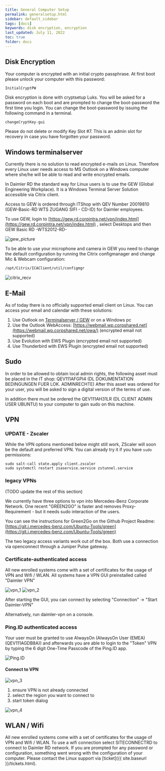 ```yaml
---
title: General Computer Setup 
permalink: generalsetup.html
sidebar: default_sidebar
tags: [docs]
keywords: disk encryption, encryption
last_updated: July 11, 2022
toc: true
folder: docs
---
```


## Disk Encryption

Your computer is encrypted with an initial crypto passphrase. At first boot please unlock your computer with this password:

`InitialCryptPW`

Disk encryption is done with cryptsetup Luks. You will be asked for a password on each boot and are prompted to change the boot-password the first time you login. You can change the boot-password by issuing the following command in a terminal.

```bash
changeCryptKey-gui
```

Please do not delete or modify Key Slot #7. This is an admin slot for recovery in case you have forgotten your password.

## Windows terminalserver
Currently there is no solution to read encrypted e-mails on Linux. Therefore every Linux user needs access to MS Outlook on a Windows computer where she/he will be able to read and write encrypted emails.

In Daimler RD the standard way for Linux users is to use the GEW (Global Engineering Workplace). It is a Windows Terminal Server Solution accessible via Citrix client.

Access to GEW is ordered through ITShop with QEV Number 20019810 (GEW-Basic-RD WTS ZUGANG SIFI - CD-ID) for Daimler employees.

To use GEW, login to [https://gew.rd.corpintra.net/vpn/index.html](https://gew.rd.corpintra.net/vpn/index.html) , select Desktops and then GEW Basic RD -WTS2012-RD-

![gew_picture](images/docs/general_setup/gew_picture.png)

To be able to use your microphone and camera in GEW you need to change the default configuration by running the Citrix configmanager and change Mic & Webcam configuration:

```bash
/opt/Citrix/ICAClient/util/configmgr
```

![citrix_recv](images/docs/general_setup/citrix_recv.png)

## E-Mail

As of today there is no officially supported email client on Linux. You can access your email and calendar with these solutions:

1. Use Outlook on [Terminalserver / GEW](#windows-terminalserver) or on a Windows pc
2. Use the Outlook WebAccess: [https://webmail.wp.corpshared.net](https://webmail.wp.corpshared.net/owa/) (encrypted email not supported)
3. Use Evolution with EWS Plugin (encrypted email not supported)
4. Use Thunderbird with EWS Plugin (encrypted email not supported)

## Sudo

In order to be allowed to obtain local admin rights, the following asset must be placed in the IT shop: QEV111AFGPI4 (DL DOKUMENTATION BEDINGUNGEN FUER LOK. ADMINRECHTE)
After this asset was ordered for your user, you will be asked to sign a digital version of the terms of use.

In addition there must be ordered the QEV111AH31LR (DL CLIENT ADMIN USER UBUNTU) to your computer to gain sudo on this machine.

## VPN

### UPDATE - Zscaler

While the VPN options mentioned below might still work, ZScaler will soon be the default and preferred VPN.
You can already try it if you have `sudo` permissions:

    sudo salt-call state.apply client.zscaler
    sudo systemctl restart zsaservice.service zstunnel.service

### legacy VPNs

(TODO update the rest of this section)

We currently have three options to vpn into Mercedes-Benz Corporate Network. One recent "GREEN2GO" is faster and removes Proxy-Requirement - but it needs sudo interaction of the users.

You can see the instructions for Green2Go on the Github Project Readme: [https://git.i.mercedes-benz.com/Ubuntu-Tools/green](https://git.i.mercedes-benz.com/Ubuntu-Tools/green)

The two legacy access variants work out of the box. Both use a connection via openconnect through a Juniper Pulse gateway.

### Certificate-authenticated access

All new enrolled systems come with a set of certificates for the usage of VPN and Wifi / WLAN. All systems have a VPN GUI preinstalled called "Daimler VPN"

![vpn_1](images/docs/general_setup/vpn_1.png) ![vpn_2](images/docs/general_setup/vpn_2.png)

After starting the GUI, you can connect by selecting "Connection" → "Start Daimler-VPN"

Alternatively, run daimler-vpn on a console.

### Ping.ID authenticated access

Your user must be granted to use AlwaysOn (AlwaysOn User (EMEA) (QEV111AGDB8A)) and afterwards you are able to login to the "Token" VPN by typing the 6 digit One-Time Passcode of the Ping.ID app.

![Ping.ID](images/docs/general_setup/ping.png)

#### Connect to VPN

![vpn_3](images/docs/general_setup/vpn_3.png)

1. ensure VPN is not already connected
2. select the region you want to connect to
3. start token dialog

![vpn_4](images/docs/general_setup/vpn_4.png)

## WLAN / Wifi

All new enrolled systems come with a set of certificates for the usage of VPN and Wifi / WLAN. To use a wifi connection select SITECONNECTRD to connect to Daimler RD network. If you are prompted for any password or configuration, something went wrong with the configuration of your computer. Please contact the Linux support via [ticket]({{ site.baseurl }}/tickets.html).

